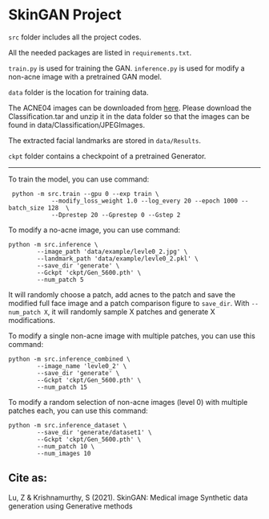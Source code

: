 # SkinGAN Project

`src` folder includes all the project codes. 

All the needed packages are listed in `requirements.txt`.

`train.py` is used for training the GAN. 
`inference.py` is used for modify a non-acne image with a pretrained GAN model.

`data` folder is the location for training data.

The ACNE04 images can be downloaded from [here](https://drive.google.com/drive/folders/18yJcHXhzOv7H89t-Lda6phheAicLqMuZ?usp=sharing).
Please download the Classification.tar and unzip it in the data folder so that the images can be found in data/Classification/JPEGImages.

The extracted facial landmarks are stored in `data/Results`.

`ckpt` folder contains a checkpoint of a pretrained Generator.

----------------------------------------------------
To train the model, you can use command: 

```
 python -m src.train --gpu 0 --exp train \
            --modify_loss_weight 1.0 --log_every 20 --epoch 1000 --batch_size 128  \
            --Dprestep 20 --Gprestep 0 --Gstep 2
```

To modify a no-acne image, you can use command:

```
python -m src.inference \
        --image_path 'data/example/levle0_2.jpg' \
        --landmark_path 'data/example/levle0_2.pkl' \
        --save_dir 'generate' \
        --Gckpt 'ckpt/Gen_5600.pth' \
        --num_patch 5
```
It will randomly choose a patch, add acnes to the patch and save the modified full face image and a patch comparison figure to `save_dir`. With `--num_patch X`, it will randomly sample X patches and generate X modifications.

To modify a single non-acne image with multiple patches, you can use this command:

```
python -m src.inference_combined \
        --image_name 'levle0_2' \
        --save_dir 'generate' \
        --Gckpt 'ckpt/Gen_5600.pth' \
        --num_patch 15
```

To modify a random selection of non-acne images (level 0) with multiple patches each, you can use this command:

```
python -m src.inference_dataset \
        --save_dir 'generate/dataset1' \
        --Gckpt 'ckpt/Gen_5600.pth' \
        --num_patch 10 \
        --num_images 10
```

## Cite as:
Lu, Z & Krishnamurthy, S (2021). 
SkinGAN: Medical image Synthetic data generation using Generative methods


